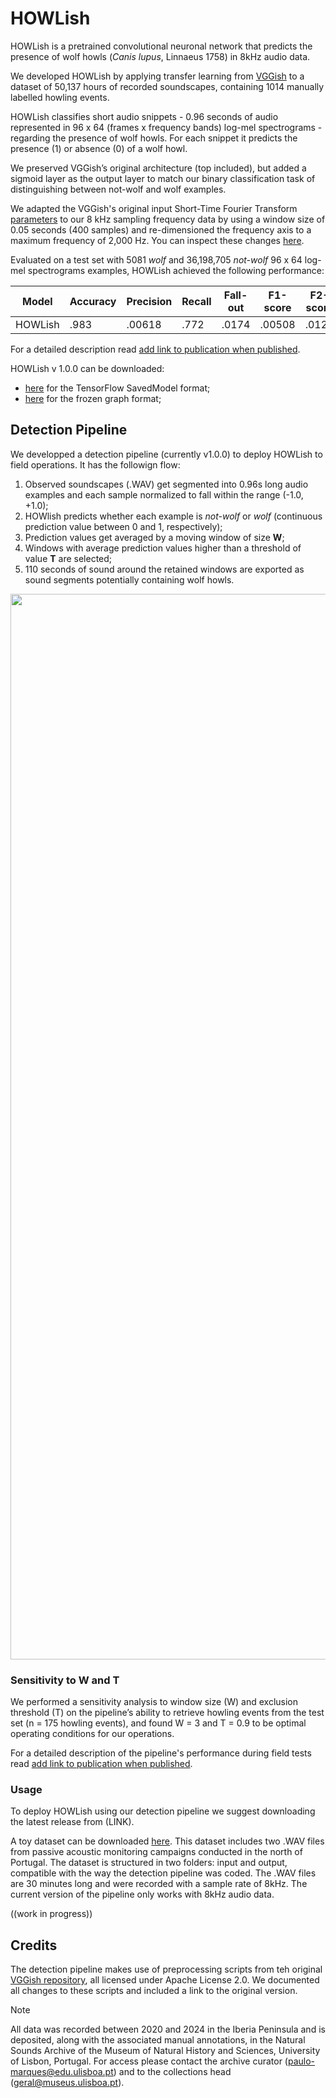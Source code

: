 # HOWLish

HOWLish is a pretrained convolutional neuronal network that predicts the presence of wolf howls (*Canis lupus*, Linnaeus 1758) in 8kHz audio data. 

We developed HOWLish by applying transfer learning from [VGGish](https://github.com/tensorflow/models/tree/master/research/audioset/vggish) to a dataset of 50,137 hours of recorded soundscapes, containing 1014 manually labelled howling events. 

HOWLish classifies short audio snippets - 0.96 seconds of audio represented in 96 x 64 (frames x frequency bands) log-mel spectrograms - regarding the presence of wolf howls. For each snippet it predicts the presence (1) or absence (0) of a wolf howl. 

We preserved VGGish’s original architecture (top included), but added a sigmoid layer as the output layer to match our binary classification task of distinguishing between not-wolf and wolf examples. 

We adapted the VGGish's original input Short-Time Fourier Transform [parameters](https://github.com/tensorflow/models/blob/master/research/audioset/vggish/vggish_params.py) to our 8 kHz sampling frequency data by using a window size of 0.05 seconds (400 samples) and re-dimensioned the frequency axis to a maximum frequency of 2,000 Hz. You can inspect these changes [here](https://github.com/CamposRF/HOWLish/blob/test/detection_pipeline/vggish_params.py).

Evaluated on a test set with 5081 *wolf* and 36,198,705 *not-wolf*  96 x 64 log-mel spectrograms examples, HOWLish achieved the following performance: 

<div align="center">

| Model  | Accuracy | Precision | Recall | Fall-out | F1-score | F2-score | AUC | PRC |
| ------------- | ------------- | ------------- | ------------- | ------------- | ------------- | ------------- | ------------- | ------------- |
| HOWLish  | .983  | .00618  | .772  | .0174  | .00508  | .0123  | .939  | .0897  |

<div align="left">

For a detailed description read <ins>add link to publication when published</ins>.

HOWLish v 1.0.0 can be downloaded: 
- [here](https://drive.google.com/file/d/1SdULuhgMdjlN5rLRAPm1dW6M6ASdT6Pp/view?usp=drive_link) for the TensorFlow SavedModel format; 
- [here](https://drive.google.com/file/d/1Sdt5TwN-OteMp7fV7ub9G109d-dSo8du/view?usp=sharing) for the frozen graph format; 

## Detection Pipeline

We developped a detection pipeline (currently v1.0.0) to deploy HOWLish to field operations. It has the followign flow: 

1) Observed soundscapes (.WAV) get segmented into 0.96s long audio examples and each sample normalized to fall within the range (-1.0, +1.0);
2) HOWlish predicts whether each example is *not-wolf* or *wolf* (continuous prediction value between 0 and 1, respectively);
3) Prediction values get averaged by a moving window of size **W**;
4) Windows with average prediction values higher than a threshold of value **T** are selected;
5) 110 seconds of sound around the retained windows are exported as sound segments potentially containing wolf howls.


<div align="center">

<img width="1705" alt="DetectionPipelineScheme" src="https://github.com/user-attachments/assets/8d4675da-716a-4a64-a66a-f4f0d9b615ce">

<div align="left">

### Sensitivity to W and T

We performed a sensitivity analysis to window size (W) and exclusion threshold (T) on the pipeline’s ability to retrieve howling events from the test set (n = 175 howling events), and found W = 3 and T = 0.9 to be optimal operating conditions for our operations.

For a detailed description of the pipeline's performance during field tests read <ins>add link to publication when published</ins>.


### Usage

To deploy HOWLish using our detection pipeline we suggest downloading the latest release from (LINK). 

A toy dataset can be downloaded [here](https://drive.google.com/file/d/11ouRaRAI_V38n5T4q4Cr8zgeRPUB2jgS/view?usp=drive_link). This dataset includes two .WAV files from passive acoustic monitoring campaigns conducted in the north of Portugal.
The dataset is structured in two folders: input and output, compatible with the way the detection pipeline was coded. The .WAV files are 30 minutes long and were recorded with a sample rate of 8kHz. The current version of the pipeline only works with 8kHz audio data. 


((work in progress))

## Credits
The detection pipeline makes use of preprocessing scripts from teh original [VGGish repository](https://github.com/tensorflow/models/tree/master/research/audioset/vggish), all licensed under Apache License 2.0. We documented all changes to these scripts and included a link to the original version. 

> [!NOTE]
> All data was recorded between 2020 and 2024 in the Iberia Peninsula and is deposited, along with the associated manual annotations, in the Natural Sounds Archive of the Museum of Natural History and Sciences, University of Lisbon, Portugal. For access please contact the archive curator (paulo-marques@edu.ulisboa.pt) and to the collections head (geral@museus.ulisboa.pt).
